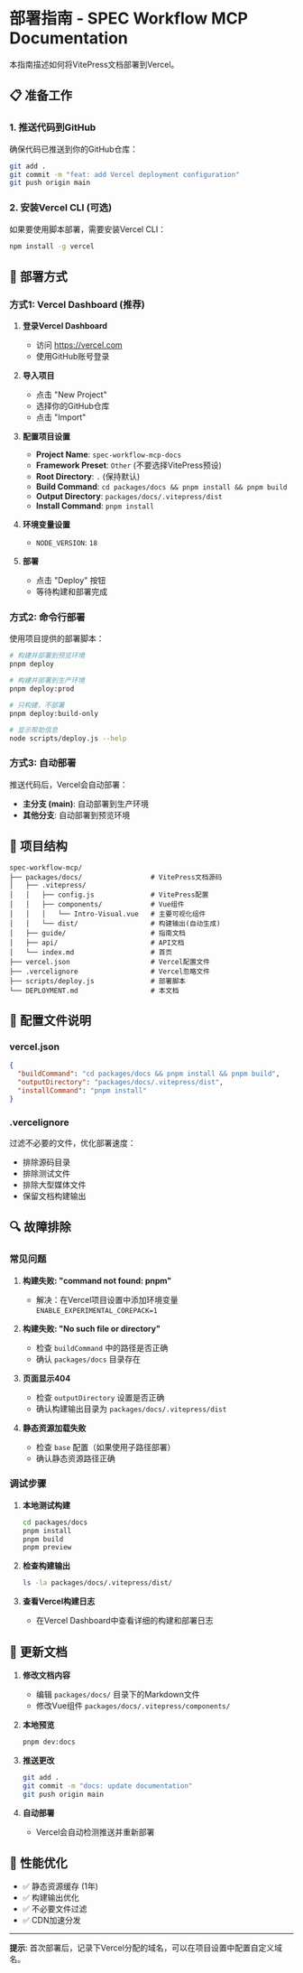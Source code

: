 # 部署指南 - SPEC Workflow MCP Documentation

本指南描述如何将VitePress文档部署到Vercel。

## 📋 准备工作

### 1. 推送代码到GitHub
确保代码已推送到你的GitHub仓库：
```bash
git add .
git commit -m "feat: add Vercel deployment configuration"
git push origin main
```

### 2. 安装Vercel CLI (可选)
如果要使用脚本部署，需要安装Vercel CLI：
```bash
npm install -g vercel
```

## 🚀 部署方式

### 方式1: Vercel Dashboard (推荐)

1. **登录Vercel Dashboard**
   - 访问 https://vercel.com
   - 使用GitHub账号登录

2. **导入项目**
   - 点击 "New Project"
   - 选择你的GitHub仓库
   - 点击 "Import"

3. **配置项目设置**
   - **Project Name**: `spec-workflow-mcp-docs`
   - **Framework Preset**: `Other` (不要选择VitePress预设)
   - **Root Directory**: `.` (保持默认)
   - **Build Command**: `cd packages/docs && pnpm install && pnpm build`
   - **Output Directory**: `packages/docs/.vitepress/dist`
   - **Install Command**: `pnpm install`

4. **环境变量设置**
   - `NODE_VERSION`: `18`

5. **部署**
   - 点击 "Deploy" 按钮
   - 等待构建和部署完成

### 方式2: 命令行部署

使用项目提供的部署脚本：

```bash
# 构建并部署到预览环境
pnpm deploy

# 构建并部署到生产环境  
pnpm deploy:prod

# 只构建，不部署
pnpm deploy:build-only

# 显示帮助信息
node scripts/deploy.js --help
```

### 方式3: 自动部署

推送代码后，Vercel会自动部署：
- **主分支 (main)**: 自动部署到生产环境
- **其他分支**: 自动部署到预览环境

## 📁 项目结构

```
spec-workflow-mcp/
├── packages/docs/                 # VitePress文档源码
│   ├── .vitepress/
│   │   ├── config.js              # VitePress配置
│   │   ├── components/            # Vue组件
│   │   │   └── Intro-Visual.vue   # 主要可视化组件
│   │   └── dist/                  # 构建输出(自动生成)
│   ├── guide/                     # 指南文档
│   ├── api/                       # API文档
│   └── index.md                   # 首页
├── vercel.json                    # Vercel配置文件
├── .vercelignore                  # Vercel忽略文件
├── scripts/deploy.js              # 部署脚本
└── DEPLOYMENT.md                  # 本文档
```

## 🔧 配置文件说明

### vercel.json
```json
{
  "buildCommand": "cd packages/docs && pnpm install && pnpm build",
  "outputDirectory": "packages/docs/.vitepress/dist",
  "installCommand": "pnpm install"
}
```

### .vercelignore
过滤不必要的文件，优化部署速度：
- 排除源码目录
- 排除测试文件
- 排除大型媒体文件
- 保留文档构建输出

## 🔍 故障排除

### 常见问题

1. **构建失败: "command not found: pnpm"**
   - 解决：在Vercel项目设置中添加环境变量 `ENABLE_EXPERIMENTAL_COREPACK=1`

2. **构建失败: "No such file or directory"**
   - 检查 `buildCommand` 中的路径是否正确
   - 确认 `packages/docs` 目录存在

3. **页面显示404**
   - 检查 `outputDirectory` 设置是否正确
   - 确认构建输出目录为 `packages/docs/.vitepress/dist`

4. **静态资源加载失败**
   - 检查 `base` 配置（如果使用子路径部署）
   - 确认静态资源路径正确

### 调试步骤

1. **本地测试构建**
   ```bash
   cd packages/docs
   pnpm install
   pnpm build
   pnpm preview
   ```

2. **检查构建输出**
   ```bash
   ls -la packages/docs/.vitepress/dist/
   ```

3. **查看Vercel构建日志**
   - 在Vercel Dashboard中查看详细的构建和部署日志

## 📝 更新文档

1. **修改文档内容**
   - 编辑 `packages/docs/` 目录下的Markdown文件
   - 修改Vue组件 `packages/docs/.vitepress/components/`

2. **本地预览**
   ```bash
   pnpm dev:docs
   ```

3. **推送更改**
   ```bash
   git add .
   git commit -m "docs: update documentation"
   git push origin main
   ```

4. **自动部署**
   - Vercel会自动检测推送并重新部署

## 🎯 性能优化

- ✅ 静态资源缓存 (1年)
- ✅ 构建输出优化
- ✅ 不必要文件过滤
- ✅ CDN加速分发

---

**提示**: 首次部署后，记录下Vercel分配的域名，可以在项目设置中配置自定义域名。